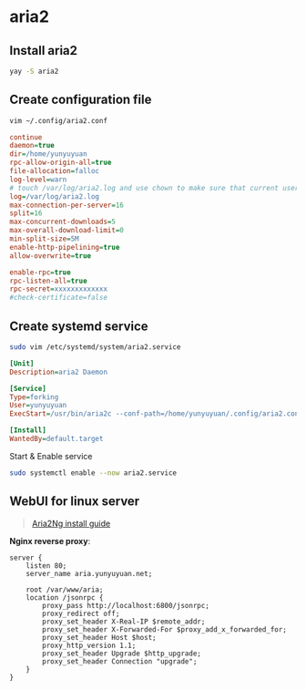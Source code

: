 # aria2

## Install aria2
```sh
yay -S aria2
```

## Create configuration file
```sh
vim ~/.config/aria2.conf
```
```ini
continue
daemon=true
dir=/home/yunyuyuan
rpc-allow-origin-all=true
file-allocation=falloc
log-level=warn
# touch /var/log/aria2.log and use chown to make sure that current user can access /var/log/aria2.log
log=/var/log/aria2.log
max-connection-per-server=16
split=16
max-concurrent-downloads=5
max-overall-download-limit=0
min-split-size=5M
enable-http-pipelining=true
allow-overwrite=true

enable-rpc=true
rpc-listen-all=true
rpc-secret=xxxxxxxxxxxxx
#check-certificate=false
```

## Create systemd service
```sh
sudo vim /etc/systemd/system/aria2.service
```
```ini
[Unit]
Description=aria2 Daemon

[Service]
Type=forking
User=yunyuyuan
ExecStart=/usr/bin/aria2c --conf-path=/home/yunyuyuan/.config/aria2.conf

[Install]
WantedBy=default.target
```
Start & Enable service
```sh
sudo systemctl enable --now aria2.service
```

## WebUI for linux server
> [Aria2Ng install guide](https://github.com/mayswind/AriaNg#installation)  

**Nginx reverse proxy**:
```nginx
server {
    listen 80;
    server_name aria.yunyuyuan.net;

    root /var/www/aria;
    location /jsonrpc {
        proxy_pass http://localhost:6800/jsonrpc;
        proxy_redirect off;
        proxy_set_header X-Real-IP $remote_addr;
        proxy_set_header X-Forwarded-For $proxy_add_x_forwarded_for;
        proxy_set_header Host $host;
        proxy_http_version 1.1;
        proxy_set_header Upgrade $http_upgrade;
        proxy_set_header Connection "upgrade";
    }
}
```